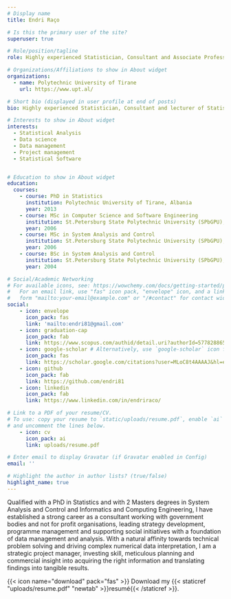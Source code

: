 ```yaml
---
# Display name
title: Endri Raço

# Is this the primary user of the site?
superuser: true

# Role/position/tagline
role: Highly experienced Statistician, Consultant and Associate Professor of Statistical analysis and Data Science, driving strategy development based on data management and statistical modelling.

# Organizations/Affiliations to show in About widget
organizations:
  - name: Polytechnic University of Tirane
    url: https://www.upt.al/

# Short bio (displayed in user profile at end of posts)
bio: Highly experienced Statistician, Consultant and lecturer of Statistical analysis and Data Science, driving strategy development based on data management and statistical modelling.

# Interests to show in About widget
interests:
  - Statistical Analysis
  - Data science
  - Data management
  - Project management
  - Statistical Software


# Education to show in About widget
education:
  courses:
    - course: PhD in Statistics
      institution: Polytechnic University of Tirane, Albania
      year: 2013
    - course: MSc in Computer Science and Software Engineering
      institution: St.Petersburg State Polytechnic University (SPbGPU), Russia
      year: 2006
    - course: MSc in System Analysis and Control
      institution: St.Petersburg State Polytechnic University (SPbGPU), Russia
      year: 2006
    - course: BSc in System Analysis and Control
      institution: St.Petersburg State Polytechnic University (SPbGPU), Russia
      year: 2004

# Social/Academic Networking
# For available icons, see: https://wowchemy.com/docs/getting-started/page-builder/#icons
#   For an email link, use "fas" icon pack, "envelope" icon, and a link in the
#   form "mailto:your-email@example.com" or "/#contact" for contact widget.
social:
    - icon: envelope
      icon_pack: fas
      link: 'mailto:endri81@gmail.com'
    - icon: graduation-cap
      icon_pack: fab
      link: https://www.scopus.com/authid/detail.uri?authorId=57782886500
    - icon: google-scholar # Alternatively, use `google-scholar` icon from `ai` icon pack
      icon_pack: fas
      link: https://scholar.google.com/citations?user=MLoC8t4AAAAJ&hl=en
    - icon: github
      icon_pack: fab
      link: https://github.com/endri81
    - icon: linkedin
      icon_pack: fab
      link: https://www.linkedin.com/in/endriraco/

# Link to a PDF of your resume/CV.
# To use: copy your resume to `static/uploads/resume.pdf`, enable `ai` icons in `params.toml`,
# and uncomment the lines below.
    - icon: cv
      icon_pack: ai
      link: uploads/resume.pdf

# Enter email to display Gravatar (if Gravatar enabled in Config)
email: ''

# Highlight the author in author lists? (true/false)
highlight_name: true
---
```


Qualified with a PhD in Statistics and with 2 Masters degrees in System Analysis and Control and Informatics and Computing Engineering, I have established a strong career as a consultant working with government bodies and not for profit organisations, leading strategy development, programme management and supporting social initiatives with a foundation of data management and analysis. With a natural affinity towards technical problem solving and driving complex numerical data interpretation, I am a strategic project manager, investing skill, meticulous planning and commercial insight into acquiring the right information and translating findings into tangible results.

{{< icon name="download" pack="fas" >}} Download my {{< staticref "uploads/resume.pdf" "newtab" >}}resumé{{< /staticref >}}.

